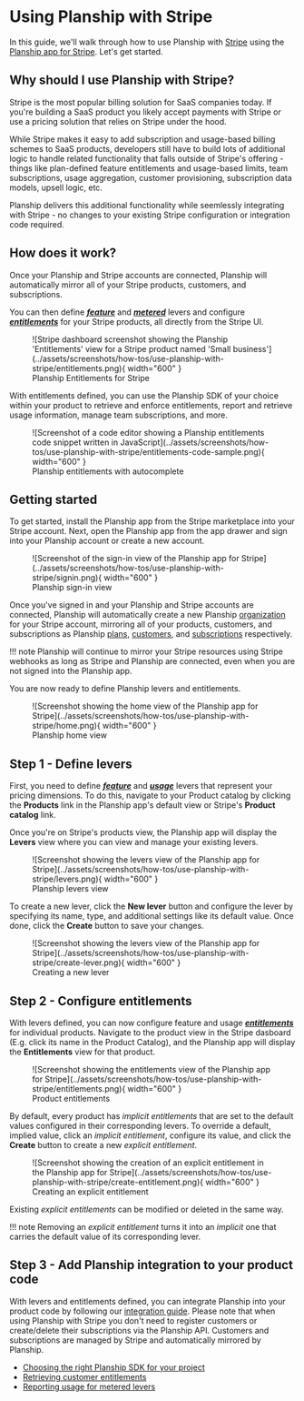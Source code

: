 # Using Planship with Stripe

In this guide, we'll walk through how to use Planship with [Stripe](https://stripe.com) using the [Planship app for Stripe](https://marketplace.stripe.com/apps/planship). Let's get started.

## Why should I use Planship with Stripe?

Stripe is the most popular billing solution for SaaS companies today. If you're building a SaaS product you likely accept payments with Stripe or use a pricing solution that relies on Stripe under the hood.

While Stripe makes it easy to add subscription and usage-based billing schemes to SaaS products, developers still have to build lots of additional logic to handle related functionality that falls outside of Stripe's offering - things like plan-defined feature entitlements and usage-based limits, team subscriptions, usage aggregation, customer provisioning, subscription data models, upsell logic, etc.

Planship delivers this additional functionality while seemlessly integrating with Stripe - no changes to your existing Stripe configuration or integration code required.

## How does it work?

Once your Planship and Stripe accounts are connected, Planship will automatically mirror all of your Stripe products, customers, and subscriptions.

You can then define [***feature***](../concepts/feature-levers.md) and [***metered***](../concepts/metered-levers.md) levers and configure [***entitlements***](../concepts/plans.md#entitlements) for your Stripe products, all directly from the Stripe UI.

<figure markdown="span">
  ![Stripe dashboard screenshot showing the Planship 'Entitlements' view for a Stripe product named 'Small business'](../assets/screenshots/how-tos/use-planship-with-stripe/entitlements.png){ width="600" }
  <figcaption>Planship Entitlements for Stripe</figcaption>
</figure>

With entitlements defined, you can use the Planship SDK of your choice within your product to retrieve and enforce entitlements, report and retrieve usage information, manage team subscriptions, and more.

<figure markdown="span">
  ![Screenshot of a code editor showing a Planship entitlements code snippet written in JavaScript](../assets/screenshots/how-tos/use-planship-with-stripe/entitlements-code-sample.png){ width="600" }
  <figcaption>Planship entitlements with autocomplete </figcaption>
</figure>

## Getting started

To get started, install the Planship app from the Stripe marketplace into your Stripe account. Next, open the Planship app from the app drawer and sign into your Planship account or create a new account.

<figure markdown="span">
  ![Screenshot of the sign-in view of the Planship app for Stripe](../assets/screenshots/how-tos/use-planship-with-stripe/signin.png){ width="600" }
  <figcaption>Planship sign-in view</figcaption>
</figure>

Once you've signed in and your Planship and Stripe accounts are connected, Planship will automatically create a new Planship [organization](../concepts/products.md#organizations) for your Stripe account, mirroring all of your products, customers, and subscriptions as Planship [plans](../concepts/plans.md), [customers](../concepts/customers.md), and [subscriptions](../concepts/plans.md#subscribing-and-unsubscribing-customers) respectively.

!!! note
    Planship will continue to mirror your Stripe resources using Stripe webhooks as long as Stripe and Planship are connected, even when you are not signed into the Planship app.

You are now ready to define Planship levers and entitlements.

<figure markdown="span">
  ![Screenshot showing the home view of the Planship app for Stripe](../assets/screenshots/how-tos/use-planship-with-stripe/home.png){ width="600" }
  <figcaption>Planship home view</figcaption>
</figure>

## Step 1 - Define levers

First, you need to define [***feature***](../concepts/feature-levers.md) and [***usage***](../concepts/metered-levers.md) levers that represent your pricing dimensions. To do this, navigate to your Product catalog by clicking the **Products** link in the Planship app's default view or Stripe's **Product catalog** link.

Once you're on Stripe's products view, the Planship app will display the **Levers** view where you can view and manage  your existing levers.

<figure markdown="span">
  ![Screenshot showing the levers view of the Planship app for Stripe](../assets/screenshots/how-tos/use-planship-with-stripe/levers.png){ width="600" }
  <figcaption>Planship levers view</figcaption>
</figure>

To create a new lever, click the **New lever** button and configure the lever by specifying its name, type, and additional settings like its default value. Once done, click the **Create** button to save your changes.

<figure markdown="span">
  ![Screenshot showing the levers view of the Planship app for Stripe](../assets/screenshots/how-tos/use-planship-with-stripe/create-lever.png){ width="600" }
  <figcaption>Creating a new lever</figcaption>
</figure>

## Step 2 - Configure entitlements

With levers defined, you can now configure feature and usage [***entitlements***](../concepts/plans.md#entitlements) for individual products. Navigate to the product view in the Stripe dasboard (E.g. click its name in the Product Catalog), and the Planship app will display the **Entitlements** view for that product.

<figure markdown="span">
  ![Screenshot showing the entitlements view of the Planship app for Stripe](../assets/screenshots/how-tos/use-planship-with-stripe/entitlements.png){ width="600" }
  <figcaption>Product entitlements</figcaption>
</figure>

By default, every product has _implicit entitlements_ that are set to the default values configured in their corresponding levers. To override a default, implied value, click an _implicit entitlement_, configure its value, and click the **Create** button to create a new _explicit entitlement_.

<figure markdown="span">
  ![Screenshot showing the creation of an explicit entitlement in the Planship app for Stripe](../assets/screenshots/how-tos/use-planship-with-stripe/create-entitlement.png){ width="600" }
  <figcaption>Creating an explicit entitlement</figcaption>
</figure>

Existing _explicit entitlements_ can be modified or deleted in the same way.

!!! note
    Removing an _explicit entitlement_ turns it into an _implicit_ one that carries the default value of its corresponding lever.


## Step 3 - Add Planship integration to your product code

With levers and entitlements defined, you can integrate Planship into your product code by following our [integration guide](../integration/index.md#step-2-integrate-planship-into-your-product-code). Please note that when using Planship with Stripe you don't need to register customers or create/delete their subscriptions via the Planship API. Customers and subscriptions are managed by Stripe and automatically mirrored by Planship.

- [Choosing the right Planship SDK for your project](../integration/index.md#choosing-the-right-sdk-for-your-project)
- [Retrieving customer entitlements](../integration/entitlements.md)
- [Reporting usage for metered levers](../integration/usage.md)
